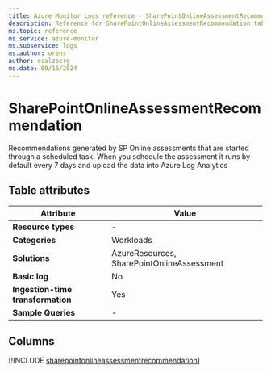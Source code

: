 ```yaml
---
title: Azure Monitor Logs reference - SharePointOnlineAssessmentRecommendation
description: Reference for SharePointOnlineAssessmentRecommendation table in Azure Monitor Logs.
ms.topic: reference
ms.service: azure-monitor
ms.subservice: logs
ms.author: orens
author: osalzberg
ms.date: 09/16/2024
---
```


# SharePointOnlineAssessmentRecommendation

Recommendations generated by SP Online assessments that are started through a scheduled task. When you schedule the assessment it runs by default every 7 days and upload the data into Azure Log Analytics


## Table attributes

|Attribute|Value|
|---|---|
|**Resource types**|-|
|**Categories**|Workloads|
|**Solutions**| AzureResources, SharePointOnlineAssessment|
|**Basic log**|No|
|**Ingestion-time transformation**|Yes|
|**Sample Queries**|-|



## Columns
  
[!INCLUDE [sharepointonlineassessmentrecommendation](~/reusable-content/ce-skilling/azure/includes/azure-monitor/reference/tables/sharepointonlineassessmentrecommendation-include.md)]
